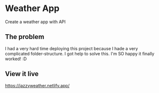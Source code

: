 # Weather App

Create a weather app with API

## The problem

I had a very hard time deploying this project because I hade a very complicated folder-structure. I got help to solve this. I'm SO happy it finally worked! :D 

## View it live

https://jazzyweather.netlify.app/

